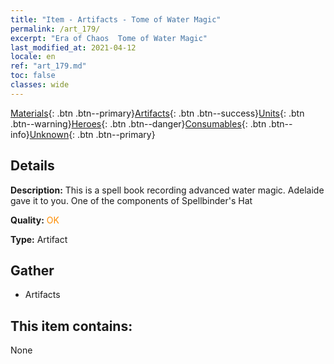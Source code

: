 ```yaml
---
title: "Item - Artifacts - Tome of Water Magic"
permalink: /art_179/
excerpt: "Era of Chaos  Tome of Water Magic"
last_modified_at: 2021-04-12
locale: en
ref: "art_179.md"
toc: false
classes: wide
---
```

 [Materials](/){: .btn .btn--primary}[Artifacts](/Artifacts/){: .btn .btn--success}[Units](/Units/){: .btn .btn--warning}[Heroes](/Heroes/){: .btn .btn--danger}[Consumables](/Consumables/){: .btn .btn--info}[Unknown](/Unknown/){: .btn .btn--primary}

## Details
 **Description:** This is a spell book recording advanced water magic. Adelaide gave it to you. One of the components of Spellbinder's Hat

 **Quality:** <span style="color: #FF8C00">OK</span>

 **Type:** Artifact

## Gather

*    Artifacts 

## This item contains:

  None

